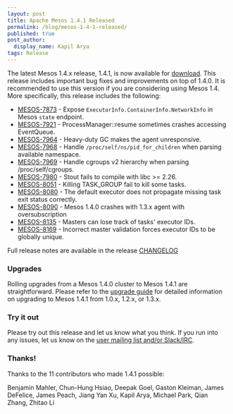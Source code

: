 ```yaml
---
layout: post
title: Apache Mesos 1.4.1 Released
permalink: /blog/mesos-1-4-1-released/
published: true
post_author:
  display_name: Kapil Arya
tags: Release
---
```


The latest Mesos 1.4.x release, 1.4.1, is now available for [download](http://mesos.apache.org/downloads). This release includes important bug fixes and improvements on top of 1.4.0. It is recommended to use this version if you are considering using Mesos 1.4. More specifically, this release includes the following:

* [MESOS-7873](https://issues.apache.org/jira/browse/MESOS-7873) - Expose `ExecutorInfo.ContainerInfo.NetworkInfo` in Mesos `state` endpoint.
* [MESOS-7921](https://issues.apache.org/jira/browse/MESOS-7921) - ProcessManager::resume sometimes crashes accessing EventQueue.
* [MESOS-7964](https://issues.apache.org/jira/browse/MESOS-7964) - Heavy-duty GC makes the agent unresponsive.
* [MESOS-7968](https://issues.apache.org/jira/browse/MESOS-7968) - Handle `/proc/self/ns/pid_for_children` when parsing available namespace.
* [MESOS-7969](https://issues.apache.org/jira/browse/MESOS-7969) - Handle cgroups v2 hierarchy when parsing /proc/self/cgroups.
* [MESOS-7980](https://issues.apache.org/jira/browse/MESOS-7980) - Stout fails to compile with libc >= 2.26.
* [MESOS-8051](https://issues.apache.org/jira/browse/MESOS-8051) - Killing TASK_GROUP fail to kill some tasks.
* [MESOS-8080](https://issues.apache.org/jira/browse/MESOS-8080) - The default executor does not propagate missing task exit status correctly.
* [MESOS-8090](https://issues.apache.org/jira/browse/MESOS-8090) - Mesos 1.4.0 crashes with 1.3.x agent with oversubscription
* [MESOS-8135](https://issues.apache.org/jira/browse/MESOS-8135) - Masters can lose track of tasks' executor IDs.
* [MESOS-8169](https://issues.apache.org/jira/browse/MESOS-8169) - Incorrect master validation forces executor IDs to be globally unique.

Full release notes are available in the release [CHANGELOG](https://git-wip-us.apache.org/repos/asf?p=mesos.git;a=blob_plain;f=CHANGELOG;hb=1.4.1)

### Upgrades

Rolling upgrades from a Mesos 1.4.0 cluster to Mesos 1.4.1 are straightforward. Please refer to the [upgrade guide](http://mesos.apache.org/documentation/latest/upgrades/) for detailed information on upgrading to Mesos 1.4.1 from 1.0.x, 1.2.x, or 1.3.x.

### Try it out

Please try out this release and let us know what you think. If you run into any issues, let us know on the [user mailing list and/or Slack/IRC](https://mesos.apache.org/community).

### Thanks!

Thanks to the 11 contributors who made 1.4.1 possible:

Benjamin Mahler, Chun-Hung Hsiao, Deepak Goel, Gaston Kleiman, James DeFelice, James Peach, Jiang Yan Xu, Kapil Arya, Michael Park, Qian Zhang, Zhitao Li
